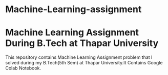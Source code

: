 # Machine-Learning-assignment
<!DOCTYPE html>
<html>
<head>
    
</head>
<body>
    <h1>Machine Learning Assignment During B.Tech at Thapar University</h1>
    <p>
        This repository contains Machine Learning Assignment problem that I solved during my B.Tech(5th Sem) at Thapar University.It Contains Google Colab Notebook.
    </p>
    
</body>
</html>
